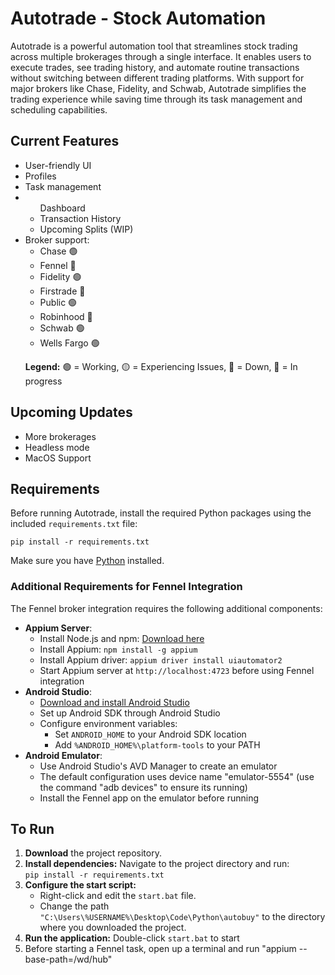 <!DOCTYPE html>
<html lang="en">
<head>
  <meta charset="UTF-8">
</head>
<body>
  <h1>Autotrade - Stock Automation</h1>
  <p>
    Autotrade is a powerful automation tool that streamlines stock trading across multiple brokerages through a single interface. It enables users to execute trades, see trading history, and automate routine transactions without switching between different trading platforms. With support for major brokers like Chase, Fidelity, and Schwab, Autotrade simplifies the trading experience while saving time through its task management and scheduling capabilities. 
  </p>

  <h2>Current Features</h2>
  <ul>
    <li>User-friendly UI</li>
    <li>Profiles</li>
    <li>Task management</li>
    <li>
      <ul>Dashboard
        <li>
          Transaction History
        </li>
        <li>
          Upcoming Splits (WIP)
        </li>
      </ul>
    </li>
    <li>Broker support:
      <ul>
        <li>Chase 🟢</li>
        <li>Fennel 🔵</li>
        <li>Fidelity 🟢</li>
        <li>Firstrade 🔴</li>
        <li>Public 🟢</li>
        <li>Robinhood 🔵</li>
        <li>Schwab 🟢</li>
        <li>Wells Fargo 🟢</li>
      </ul>
      <p><strong>Legend:</strong> 🟢 = Working, 🟡 = Experiencing Issues, 🔴 = Down, 🔵 = In progress</p>
    </li>
  </ul>

  <h2>Upcoming Updates</h2>
  <ul>
    <li>More brokerages</li>
    <li>Headless mode</li>
    <li>MacOS Support</li>
  </ul>

  <h2>Requirements</h2>
  <p>
    Before running Autotrade, install the required Python packages using the included <code>requirements.txt</code> file:
  </p>
  <pre><code>pip install -r requirements.txt</code></pre>
  <p>
    Make sure you have <a href="https://www.python.org/downloads/">Python</a> installed.
  </p>

  <h3>Additional Requirements for Fennel Integration</h3>
  <p>The Fennel broker integration requires the following additional components:</p>
  <ul>
    <li><strong>Appium Server</strong>:
      <ul>
        <li>Install Node.js and npm: <a href="https://nodejs.org/">Download here</a></li>
        <li>Install Appium: <code>npm install -g appium</code></li>
        <li>Install Appium driver: <code>appium driver install uiautomator2</code></li>
        <li>Start Appium server at <code>http://localhost:4723</code> before using Fennel integration</li>
      </ul>
    </li>
    <li><strong>Android Studio</strong>:
      <ul>
        <li><a href="https://developer.android.com/studio">Download and install Android Studio</a></li>
        <li>Set up Android SDK through Android Studio</li>
        <li>Configure environment variables:
          <ul>
            <li>Set <code>ANDROID_HOME</code> to your Android SDK location</li>
            <li>Add <code>%ANDROID_HOME%\platform-tools</code> to your PATH</li>
          </ul>
        </li>
      </ul>
    </li>
    <li><strong>Android Emulator</strong>:
      <ul>
        <li>Use Android Studio's AVD Manager to create an emulator</li>
        <li>The default configuration uses device name "emulator-5554" (use the command "adb devices" to ensure its running)</li>
        <li>Install the Fennel app on the emulator before running</li>
      </ul>
    </li>
  </ul>

  <h2>To Run</h2>
  <ol>
    <li><strong>Download</strong> the project repository.</li>
    <li>
      <strong>Install dependencies:</strong> Navigate to the project directory and run:
      <br>
      <code>pip install -r requirements.txt</code>
    </li>
    <li>
      <strong>Configure the start script:</strong>
      <ul>
        <li>Right-click and edit the <code>start.bat</code> file.</li>
        <li>Change the path <code>"C:\Users\%USERNAME%\Desktop\Code\Python\autobuy"</code> to the directory where you downloaded the project.</li>
      </ul>
    </li>
    <li>
      <strong>Run the application:</strong> Double-click <code>start.bat</code> to start
    </li>
    <li>
      Before starting a Fennel task, open up a terminal and run "appium --base-path=/wd/hub"
    </li>
  </ol>
</body>
</html>
